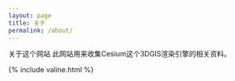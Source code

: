 ```yaml
---
layout: page
title: 关于
permalink: /about/
---
```


关于这个网站
此网站用来收集Cesium这个3DGIS渲染引擎的相关资料。

{% include valine.html %}
